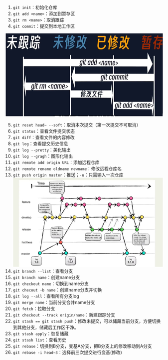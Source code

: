 1. `git init`：初始化仓库
2. `git add <name>`：添加到暂存区
3. `git rm <name>`：取消跟踪
4. `git commit`：提交到本地工作区

![Git](./git.png)

5. `git reset head~ --soft`：取消本次提交（第一次提交不可取消）
6. `git status`：查看文件提交状态
7. `git diff`：查看文件的内容修改
8. `git log`：查看提交历史信息
9. `git log --pretty`：美化输出
10. `git log --gragh`：图形化输出
11. `git remote add origin URL`：添加远程仓库
12. `git remote rename oldname newname`：修改远程仓库名
13. `git push origin master`：推送；`-u`：只需输入一次仓库
    ![branch](./branch.png)
14. `git branch --list`：查看分支
15. `git branch name`：创建name分支
16. `git checkout name`：切换到name分支
17. `git checout -b name`：创建name分支并切换
18. `git log --all`：查看所有分支log
19. `git merge name`：当前分支合并name分支
20. `git fetch`：拉取分支
21. `git checkout --track origin/name`：新建跟踪分支
22. `git stash == git stash push`：修改未提交，可以储藏当前分支，方便切换到其他分支，储藏后工作区干净。
23. `git stash apply`：恢复储藏
24. `git stash list`：查看历史
25. `git rebase`：切换到B分支，变基A分支，把B分支上的修改移动到A分支
26. `git rebase -i head~3`：选择前三次提交进行变基(修改)
